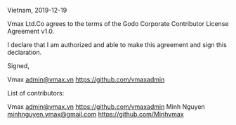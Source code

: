 Vietnam, 2019-12-19

Vmax Ltd.Co agrees to the terms of the Godo Corporate Contributor License
Agreement v1.0.

I declare that I am authorized and able to make this agreement and sign this
declaration.

Signed,

Vmax admin@vmax.vn https://github.com/vmaxadmin

List of contributors:

Vmax admin@vmax.vn https://github.com/vmaxadmin
Minh Nguyen minhnguyen.vmax@gmail.com https://github.com/Minhvmax